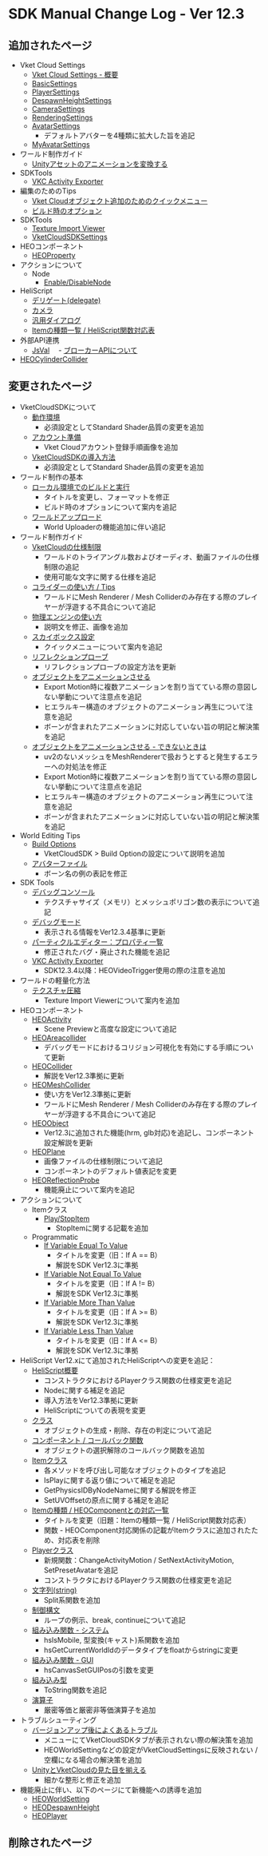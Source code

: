 # SDK Manual Change Log - Ver 12.3

## 追加されたページ

- Vket Cloud Settings
  - [Vket Cloud Settings - 概要](https://vrhikky.github.io/VketCloudSDK_Documents/12.3/VketCloudSettings/Overview.html)
  - [BasicSettings](https://vrhikky.github.io/VketCloudSDK_Documents/12.3/VketCloudSettings/BasicSettings.html)
  - [PlayerSettings](https://vrhikky.github.io/VketCloudSDK_Documents/12.3/VketCloudSettings/PlayerSettings.html)
  - [DespawnHeightSettings](https://vrhikky.github.io/VketCloudSDK_Documents/12.3/VketCloudSettings/DespawnHeightSettings.html)
  - [CameraSettings](https://vrhikky.github.io/VketCloudSDK_Documents/12.3/VketCloudSettings/CameraSettings.html)
  - [RenderingSettings](https://vrhikky.github.io/VketCloudSDK_Documents/12.3/VketCloudSettings/RenderingSettings.html)
  - [AvatarSettings](https://vrhikky.github.io/VketCloudSDK_Documents/12.3/VketCloudSettings/AvatarSettings.html)
    - デフォルトアバターを4種類に拡大した旨を追記
  - [MyAvatarSettings](https://vrhikky.github.io/VketCloudSDK_Documents/12.3/VketCloudSettings/MyAvatarSettings.html)
- ワールド制作ガイド
  - [Unityアセットのアニメーションを変換する](https://vrhikky.github.io/VketCloudSDK_Documents/12.3/WorldMakingGuide/ConvertAnimationFromUnityAsset.html)
- SDKTools
  - [VKC Activity Exporter](https://vrhikky.github.io/VketCloudSDK_Documents/12.3/SDKTools/VKCActivityExporter.html)
- 編集のためのTips
  - [Vket Cloudオブジェクト追加のためのクイックメニュー](https://vrhikky.github.io/VketCloudSDK_Documents/12.3/WorldEditingTips/QuickMenu.html)
  - [ビルド時のオプション](https://vrhikky.github.io/VketCloudSDK_Documents/12.3/WorldEditingTips/BuildOptions.html)
- SDKTools
  - [Texture Import Viewer](https://vrhikky.github.io/VketCloudSDK_Documents/12.3/SDKTools/TextureImportViewer.html)
  - [VketCloudSDKSettings](https://vrhikky.github.io/VketCloudSDK_Documents/12.3/SDKTools/VketCloudSDKSettings.html)
- HEOコンポーネント
  - [HEOProperty](https://vrhikky.github.io/VketCloudSDK_Documents/12.3/HEOComponents/HEOProperty.html)
- アクションについて
  - Node
    - [Enable/DisableNode](https://vrhikky.github.io/VketCloudSDK_Documents/12.3/Actions/Node/EnableDisableNode.html)
- HeliScript
  - [デリゲート(delegate)](https://vrhikky.github.io/VketCloudSDK_Documents/12.3/hs/hs_delegate.html)
  - [カメラ](https://vrhikky.github.io/VketCloudSDK_Documents/12.3/hs/hs_system_function_camera.html)
  - [汎用ダイアログ](https://vrhikky.github.io/VketCloudSDK_Documents/12.3/hs/hs_system_function_commondialog.html)
  - [Itemの種類一覧 / HeliScript関数対応表](https://vrhikky.github.io/VketCloudSDK_Documents/12.3/hs/hs_item_types_functions.html)
- 外部API連携
  - [JsVal](https://vrhikky.github.io/VketCloudSDK_Documents/12.3/ExternalAPI/JsVal.html)
　- [ブローカーAPIについて](https://vrhikky.github.io/VketCloudSDK_Documents/12.3/ExternalAPI/BrokerAPI.html)
- [HEOCylinderCollider](https://vrhikky.github.io/VketCloudSDK_Documents/12.3/HEOComponents/HEOCylinderCollider.html)

## 変更されたページ

- VketCloudSDKについて
  - [動作環境](https://vrhikky.github.io/VketCloudSDK_Documents/12.3/AboutVketCloudSDK/OperatingEnvironment.html)
    - 必須設定としてStandard Shader品質の変更を追加
  - [アカウント準備](https://vrhikky.github.io/VketCloudSDK_Documents/12.3/AboutVketCloudSDK/SetupAccount.html)
    - Vket Cloudアカウント登録手順画像を追加
  - [VketCloudSDKの導入方法](https://vrhikky.github.io/VketCloudSDK_Documents/12.3/AboutVketCloudSDK/SetupSDK_external.html)
    - 必須設定としてStandard Shader品質の変更を追加
- ワールド制作の基本
  - [ローカル環境でのビルドと実行](https://vrhikky.github.io/VketCloudSDK_Documents/12.3/FirstStep/BuildAndRun.html)
    - タイトルを変更し、フォーマットを修正
    - ビルド時のオプションについて案内を追記
  - [ワールドアップロード](https://vrhikky.github.io/VketCloudSDK_Documents/12.3/FirstStep/WorldUpload.html)
    - World Uploaderの機能追加に伴い追記
- ワールド制作ガイド
  - [VketCloudの仕様制限](https://vrhikky.github.io/VketCloudSDK_Documents/12.3/WorldMakingGuide/UnityGuidelines.html)
    - ワールドのトライアングル数およびオーディオ、動画ファイルの仕様制限の追記
    - 使用可能な文字に関する仕様を追記
  - [コライダーの使い方 / Tips](https://vrhikky.github.io/VketCloudSDK_Documents/12.3/WorldMakingGuide/Collider.html)
    - ワールドにMesh Renderer / Mesh Colliderのみ存在する際のプレイヤーが浮遊する不具合について追記
  - [物理エンジンの使い方](https://vrhikky.github.io/VketCloudSDK_Documents/12.3/WorldMakingGuide/PhysicsEngine.html)
    - 説明文を修正、画像を追加
  - [スカイボックス設定](https://vrhikky.github.io/VketCloudSDK_Documents/12.3/WorldMakingGuide/Skybox.html)
    - クイックメニューについて案内を追記
  - [リフレクションプローブ](https://vrhikky.github.io/VketCloudSDK_Documents/12.3/WorldMakingGuide/ReflectionProbe.html)
    - リフレクションプローブの設定方法を更新
  - [オブジェクトをアニメーションさせる](https://vrhikky.github.io/VketCloudSDK_Documents/12.3/WorldMakingGuide/PropAnimation.html)
    - Export Motion時に複数アニメーションを割り当てている際の意図しない挙動について注意点を追記
    - ヒエラルキー構造のオブジェクトのアニメーション再生について注意を追記
    - ボーンが含まれたアニメーションに対応していない旨の明記と解決策を追記
  - [オブジェクトをアニメーションさせる - できないときは](https://vrhikky.github.io/VketCloudSDK_Documents/12.3/WorldMakingGuide/PropAnimation_TroubleShooting.html)
    - uv2のないメッシュをMeshRendererで扱おうとすると発生するエラーへの対処法を修正
    - Export Motion時に複数アニメーションを割り当てている際の意図しない挙動について注意点を追記
    - ヒエラルキー構造のオブジェクトのアニメーション再生について注意を追記
    - ボーンが含まれたアニメーションに対応していない旨の明記と解決策を追記
- World Editing Tips
  - [Build Options](https://vrhikky.github.io/VketCloudSDK_Documents/12.3/WorldEditingTips/BuildOptions.html)
    - VketCloudSDK > Build Optionの設定について説明を追加
  - [アバターファイル](https://vrhikky.github.io/VketCloudSDK_Documents/12.3/WorldMakingGuide/AvatarFile.html)
    - ボーン名の例の表記を修正
- SDK Tools
  - [デバッグコンソール](https://vrhikky.github.io/VketCloudSDK_Documents/12.3/debugconsole/debugconsole.html)
    - テクスチャサイズ（メモリ）とメッシュポリゴン数の表示について追記
  - [デバッグモード](https://vrhikky.github.io/VketCloudSDK_Documents/12.3/WorldEditingTips/DebugMode.html)
    - 表示される情報をVer12.3.4基準に更新
  - [パーティクルエディター：プロパティ一覧](https://vrhikky.github.io/VketCloudSDK_Documents/12.3/particleeditor/pe_about_properties.html)
    - 修正されたバグ・廃止された機能を追記
  - [VKC Activity Exporter](https://vrhikky.github.io/VketCloudSDK_Documents/12.3/SDKTools/VKCActivityExporter.html)
    - SDK12.3.4以降：HEOVideoTrigger使用の際の注意を追加
- ワールドの軽量化方法
  - [テクスチャ圧縮](https://vrhikky.github.io/VketCloudSDK_Documents/12.3/WorldOptimization/TextureCompression.html)
    - Texture Import Viewerについて案内を追加
- HEOコンポーネント
  - [HEOActivity](https://vrhikky.github.io/VketCloudSDK_Documents/12.3/HEOComponents/HEOActivity.html)
    - Scene Previewと高度な設定について追記
  - [HEOAreacollider](https://vrhikky.github.io/VketCloudSDK_Documents/12.3/HEOComponents/HEOAreacollider.html)
    - デバッグモードにおけるコリジョン可視化を有効にする手順について更新
  - [HEOCollider](https://vrhikky.github.io/VketCloudSDK_Documents/12.3/HEOComponents/HEOCollider.html)
    - 解説をVer12.3準拠に更新
  - [HEOMeshCollider](https://vrhikky.github.io/VketCloudSDK_Documents/12.3/HEOComponents/HEOMeshCollider.html)
    - 使い方をVer12.3準拠に更新
    - ワールドにMesh Renderer / Mesh Colliderのみ存在する際のプレイヤーが浮遊する不具合について追記
  - [HEOObject](https://vrhikky.github.io/VketCloudSDK_Documents/12.3/HEOComponents/HEOObject.html)
    - Ver12.3に追加された機能(hrm, glb対応)を追記し、コンポーネント設定解説を更新
  - [HEOPlane](https://vrhikky.github.io/VketCloudSDK_Documents/12.3/HEOComponents/HEOPlane.html)
    - 画像ファイルの仕様制限について追記
    - コンポーネントのデフォルト値表記を変更
  - [HEOReflectionProbe](https://vrhikky.github.io/VketCloudSDK_Documents/12.3/HEOComponents/HEOReflectionProbe.html)
    - 機能廃止について案内を追記
- アクションについて
  - Itemクラス
    - [Play/StopItem](https://vrhikky.github.io/VketCloudSDK_Documents/12.3/Actions/Item/PlayStopItem.html)
      - StopItemに関する記載を追加
  - Programmatic
    - [If Variable Equal To Value](https://vrhikky.github.io/VketCloudSDK_Documents/12.3/Actions/Programmatic/IfEqual.html)
      - タイトルを変更（旧：If A == B）
      - 解説をSDK Ver12.3に準拠
    - [If Variable Not Equal To Value](https://vrhikky.github.io/VketCloudSDK_Documents/12.3/Actions/Programmatic/IfNotEqual.html)
      - タイトルを変更（旧：If A != B）
      - 解説をSDK Ver12.3に準拠
    - [If Variable More Than Value](https://vrhikky.github.io/VketCloudSDK_Documents/12.3/Actions/Programmatic/IfMoreThan.html)
      - タイトルを変更（旧：If A >= B）
      - 解説をSDK Ver12.3に準拠
    - [If Variable Less Than Value](https://vrhikky.github.io/VketCloudSDK_Documents/12.3/Actions/Programmatic/IfLessThan.html)
      - タイトルを変更（旧：If A <= B）
      - 解説をSDK Ver12.3に準拠
- HeliScript
Ver12.xにて追加されたHeliScriptへの変更を追記：
  - [HeliScript概要](https://vrhikky.github.io/VketCloudSDK_Documents/12.3/hs/hs_overview.html)
    - コンストラクタにおけるPlayerクラス関数の仕様変更を追記
    - Nodeに関する補足を追記
    - 導入方法をVer12.3準拠に更新
    - HeliScriptについての表現を変更
  - [クラス](https://vrhikky.github.io/VketCloudSDK_Documents/12.3/hs/hs_class.html)
    - オブジェクトの生成・削除、存在の判定について追記
  - [コンポーネント / コールバック関数](https://vrhikky.github.io/VketCloudSDK_Documents/12.3/hs/hs_component.html)
    - オブジェクトの選択解除のコールバック関数を追加
  - [Itemクラス](https://vrhikky.github.io/VketCloudSDK_Documents/12.3/hs/hs_class_item.html)
    - 各メソッドを呼び出し可能なオブジェクトのタイプを追記
    - IsPlayに関する返り値について補足を追記
    - GetPhysicsIDByNodeNameに関する解説を修正
    - SetUVOffsetの原点に関する補足を追記
  - [Itemの種類 / HEOComponentとの対応一覧](https://vrhikky.github.io/VketCloudSDK_Documents/12.3/hs/hs_item_types_functions.html)
    - タイトルを変更（旧題：Itemの種類一覧 / HeliScript関数対応表）
    - 関数 - HEOComponent対応関係の記載がItemクラスに追加されたため、対応表を削除
  - [Playerクラス](https://vrhikky.github.io/VketCloudSDK_Documents/12.3/hs/hs_class_item.html)
    - 新規関数：ChangeActivityMotion / SetNextActivityMotion, SetPresetAvatarを追記
    - コンストラクタにおけるPlayerクラス関数の仕様変更を追記
  - [文字列(string)](https://vrhikky.github.io/VketCloudSDK_Documents/12.3/hs/hs_string.html)
    - Split系関数を追加
  - [制御構文](https://vrhikky.github.io/VketCloudSDK_Documents/12.3/hs/hs_statement_control.html)
    - ループの例示、break, continueについて追記
  - [組み込み関数 - システム](https://vrhikky.github.io/VketCloudSDK_Documents/12.3/hs/hs_system_function.html)
    - hsIsMobile, 型変換(キャスト)系関数を追加
    - hsGetCurrentWorldIdのデータタイプをfloatからstringに変更
  - [組み込み関数 - GUI](https://vrhikky.github.io/VketCloudSDK_Documents/12.3/hs/hs_system_function_gui.html)
    - hsCanvasSetGUIPosの引数を変更
  - [組み込み型](https://vrhikky.github.io/VketCloudSDK_Documents/12.3/hs/hs_var.html)
    - ToString関数を追記
  - [演算子](https://vrhikky.github.io/VketCloudSDK_Documents/12.3/hs/hs_operator.html)
    - 厳密等価と厳密非等価演算子を追加
- トラブルシューティング
  - [バージョンアップ後によくあるトラブル](https://vrhikky.github.io/VketCloudSDK_Documents/12.3/troubleshooting/VersionUpdateTroubleshooting.html)
    - メニューにてVketCloudSDKタブが表示されない際の解決策を追加
    - HEOWorldSettingなどの設定がVketCloudSettingsに反映されない / 空欄になる場合の解決策を追加  
  - [UnityとVketCloudの見た目を揃える](https://vrhikky.github.io/VketCloudSDK_Documents/12.3/heoexporter/he_align_unity_to_vketcloud.html)
    - 細かな整形と修正を追加
- 機能廃止に伴い、以下のページにて新機能への誘導を追加
  - [HEOWorldSetting](https://vrhikky.github.io/VketCloudSDK_Documents/12.3/HEOComponents/HEOWorldSetting.html)  
  - [HEODespawnHeight](https://vrhikky.github.io/VketCloudSDK_Documents/12.3/HEOComponents/HEODespawnHeight.html)  
  - [HEOPlayer](https://vrhikky.github.io/VketCloudSDK_Documents/12.3/HEOComponents/HEOPlayer.html)  

## 削除されたページ
